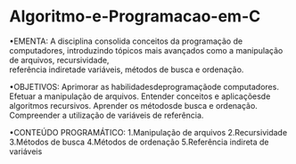 # Algoritmo-e-Programacao-em-C

•EMENTA: A disciplina consolida conceitos da programação de computadores, 
introduzindo tópicos mais avançados como  a  manipulação  de  arquivos,  recursividade,  
referência  indiretade  variáveis,  métodos  de  busca  e ordenação.

•OBJETIVOS: Aprimorar as habilidadesdeprogramaçãode computadores. 
Efetuar a manipulação de arquivos.
Entender conceitos e aplicaçõesde algoritmos recursivos. 
Aprender os métodosde busca e ordenação.
Compreender a utilização de variáveis de referência.

•CONTEÚDO PROGRAMÁTICO:
1.Manipulação de arquivos
2.Recursividade
3.Métodos de busca
4.Métodos de ordenação
5.Referência indireta de variáveis
